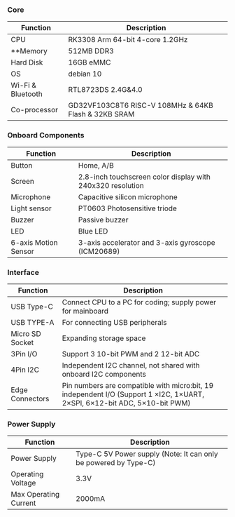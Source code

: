 ### **Core**
| **Function** | **Description** |
| --- | --- |
| CPU | RK3308 Arm 64-bit 4-core 1.2GHz |
| **Memory | 512MB DDR3 |
| Hard Disk | 16GB eMMC |
| OS | debian 10 |
| Wi-Fi & Bluetooth | RTL8723DS 2.4G&4.0 |
| Co-processor | GD32VF103C8T6 RISC-V 108MHz & 64KB Flash & 32KB SRAM |

### **Onboard Components**
| **Function** | **Description** |
| --- | --- |
| Button | Home, A/B |
| Screen | 2.8-inch touchscreen color display with 240x320 resolution |
| Microphone | Capacitive silicon microphone |
| Light sensor | PT0603 Photosensitive triode |
| Buzzer | Passive buzzer |
| LED | Blue LED |
| 6-axis Motion Sensor | 3-axis accelerator and 3-axis gyroscope (ICM20689) |

### **Interface**
| **Function** | **Description** |
| --- | --- |
| USB Type-C | Connect CPU to a PC for coding; supply power for mainboard |
| USB TYPE-A | For connecting USB peripherals |
| Micro SD Socket | Expanding storage space |
| 3Pin I/O | Support 3 10-bit PWM and 2 12-bit ADC |
| 4Pin I2C | Independent I2C channel, not shared with onboard I2C components |
| Edge Connectors | Pin numbers are compatible with micro:bit, 19 independent I/O (Support 1 ×I2C, 1×UART, 2×SPI, 6×12-bit ADC, 5×10-bit PWM) |

### **Power Supply**
| **Function** | **Description** |
| --- | --- |
| Power Supply | Type-C 5V Power supply (Note: It can only be powered by Type-C) |
| Operating Voltage | 3.3V |
| Max Operating Current | 2000mA |

